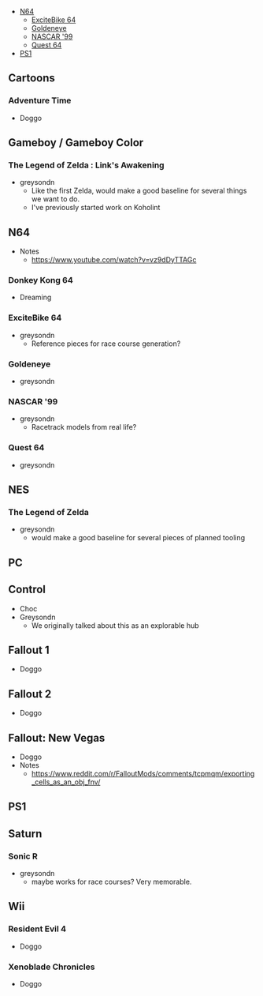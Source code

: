 - [N64](#n64)
  - [ExciteBike 64](#excitebike-64)
  - [Goldeneye](#goldeneye)
  - [NASCAR '99](#nascar-99)
  - [Quest 64](#quest-64)
- [PS1](#ps1)

## Cartoons

### Adventure Time
* Doggo

## Gameboy / Gameboy Color

### The Legend of Zelda : Link's Awakening
* greysondn
  * Like the first Zelda, would make a good baseline for several things we want to do.
  * I've previously started work on Koholint

## N64
* Notes
  * https://www.youtube.com/watch?v=vz9dDyTTAGc

### Donkey Kong 64
* Dreaming

### ExciteBike 64
* greysondn
  * Reference pieces for race course generation? 

### Goldeneye
* greysondn

### NASCAR '99
* greysondn
  * Racetrack models from real life?

### Quest 64
* greysondn

## NES

### The Legend of Zelda
* greysondn
  * would make a good baseline for several pieces of planned tooling

## PC

## Control
* Choc
* Greysondn
  * We originally talked about this as an explorable hub

## Fallout 1
* Doggo

## Fallout 2
* Doggo

## Fallout: New Vegas
* Doggo
* Notes
  * https://www.reddit.com/r/FalloutMods/comments/tcpmqm/exporting_cells_as_an_obj_fnv/
## PS1

## Saturn

### Sonic R
* greysondn
    * maybe works for race courses? Very memorable.

## Wii

### Resident Evil 4
* Doggo

### Xenoblade Chronicles
* Doggo
